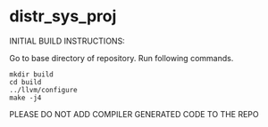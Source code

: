 distr_sys_proj
==============


INITIAL BUILD INSTRUCTIONS:

Go to base directory of repository. Run following commands.

```
mkdir build
cd build
../llvm/configure
make -j4
```

PLEASE DO NOT ADD COMPILER GENERATED CODE TO THE REPO
